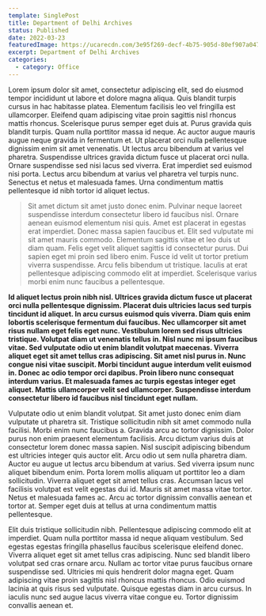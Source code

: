 ```yaml
---
template: SinglePost
title: Department of Delhi Archives
status: Published
date: 2022-03-23
featuredImage: https://ucarecdn.com/3e95f269-decf-4b75-905d-80ef907a047d/
excerpt: Department of Delhi Archives
categories:
  - category: Office
---
```

Lorem ipsum dolor sit amet, consectetur adipiscing elit, sed do eiusmod tempor incididunt ut labore et dolore magna aliqua. Quis blandit turpis cursus in hac habitasse platea. Elementum facilisis leo vel fringilla est ullamcorper. Eleifend quam adipiscing vitae proin sagittis nisl rhoncus mattis rhoncus. Scelerisque purus semper eget duis at. Purus gravida quis blandit turpis. Quam nulla porttitor massa id neque. Ac auctor augue mauris augue neque gravida in fermentum et. Ut placerat orci nulla pellentesque dignissim enim sit amet venenatis. Ut lectus arcu bibendum at varius vel pharetra. Suspendisse ultrices gravida dictum fusce ut placerat orci nulla. Ornare suspendisse sed nisi lacus sed viverra. Erat imperdiet sed euismod nisi porta. Lectus arcu bibendum at varius vel pharetra vel turpis nunc. Senectus et netus et malesuada fames. Urna condimentum mattis pellentesque id nibh tortor id aliquet lectus.

> Sit amet dictum sit amet justo donec enim. Pulvinar neque laoreet suspendisse interdum consectetur libero id faucibus nisl. Ornare aenean euismod elementum nisi quis. Amet est placerat in egestas erat imperdiet. Donec massa sapien faucibus et. Elit sed vulputate mi sit amet mauris commodo. Elementum sagittis vitae et leo duis ut diam quam. Felis eget velit aliquet sagittis id consectetur purus. Dui sapien eget mi proin sed libero enim. Fusce id velit ut tortor pretium viverra suspendisse. Arcu felis bibendum ut tristique. Iaculis at erat pellentesque adipiscing commodo elit at imperdiet. Scelerisque varius morbi enim nunc faucibus a pellentesque.

**Id aliquet lectus proin nibh nisl. Ultrices gravida dictum fusce ut placerat orci nulla pellentesque dignissim. Placerat duis ultricies lacus sed turpis tincidunt id aliquet. In arcu cursus euismod quis viverra. Diam quis enim lobortis scelerisque fermentum dui faucibus. Nec ullamcorper sit amet risus nullam eget felis eget nunc. Vestibulum lorem sed risus ultricies tristique. Volutpat diam ut venenatis tellus in. Nisl nunc mi ipsum faucibus vitae. Sed vulputate odio ut enim blandit volutpat maecenas. Viverra aliquet eget sit amet tellus cras adipiscing. Sit amet nisl purus in. Nunc congue nisi vitae suscipit. Morbi tincidunt augue interdum velit euismod in. Donec ac odio tempor orci dapibus. Proin libero nunc consequat interdum varius. Et malesuada fames ac turpis egestas integer eget aliquet. Mattis ullamcorper velit sed ullamcorper. Suspendisse interdum consectetur libero id faucibus nisl tincidunt eget nullam.**

Vulputate odio ut enim blandit volutpat. Sit amet justo donec enim diam vulputate ut pharetra sit. Tristique sollicitudin nibh sit amet commodo nulla facilisi. Morbi enim nunc faucibus a. Gravida arcu ac tortor dignissim. Dolor purus non enim praesent elementum facilisis. Arcu dictum varius duis at consectetur lorem donec massa sapien. Nisl suscipit adipiscing bibendum est ultricies integer quis auctor elit. Arcu odio ut sem nulla pharetra diam. Auctor eu augue ut lectus arcu bibendum at varius. Sed viverra ipsum nunc aliquet bibendum enim. Porta lorem mollis aliquam ut porttitor leo a diam sollicitudin. Viverra aliquet eget sit amet tellus cras. Accumsan lacus vel facilisis volutpat est velit egestas dui id. Mauris sit amet massa vitae tortor. Netus et malesuada fames ac. Arcu ac tortor dignissim convallis aenean et tortor at. Semper eget duis at tellus at urna condimentum mattis pellentesque.

Elit duis tristique sollicitudin nibh. Pellentesque adipiscing commodo elit at imperdiet. Quam nulla porttitor massa id neque aliquam vestibulum. Sed egestas egestas fringilla phasellus faucibus scelerisque eleifend donec. Viverra aliquet eget sit amet tellus cras adipiscing. Nunc sed blandit libero volutpat sed cras ornare arcu. Nullam ac tortor vitae purus faucibus ornare suspendisse sed. Ultricies mi quis hendrerit dolor magna eget. Quam adipiscing vitae proin sagittis nisl rhoncus mattis rhoncus. Odio euismod lacinia at quis risus sed vulputate. Quisque egestas diam in arcu cursus. In iaculis nunc sed augue lacus viverra vitae congue eu. Tortor dignissim convallis aenean et.